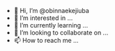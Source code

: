 - 👋 Hi, I’m @obinnaekejiuba
- 👀 I’m interested in ...
- 🌱 I’m currently learning ...
- 💞️ I’m looking to collaborate on ...
- 📫 How to reach me ...

<!---
obinnaekejiuba/obinnaekejiuba is a ✨ special ✨ repository because its `README.md` (this file) appears on your GitHub profile.
You can click the Preview link to take a look at your changes.
--->
